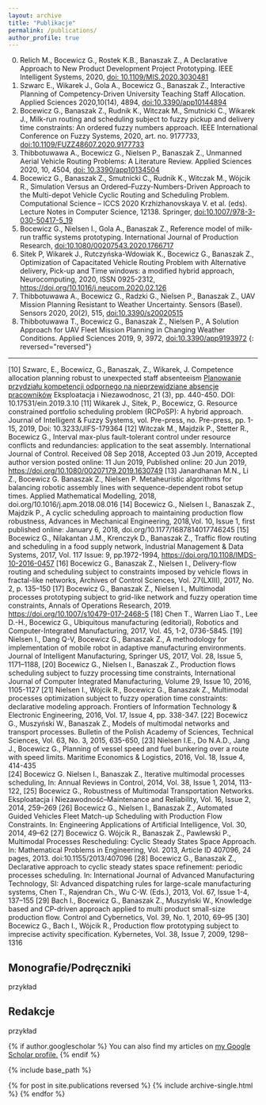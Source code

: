 ```yaml
---
layout: archive
title: "Publikacje"
permalink: /publications/
author_profile: true
---
```


0.	Relich M., Bocewicz G., Rostek K.B., Banaszak Z., A Declarative Approach to New Product Development Project Prototyping. IEEE Intelligent Systems, 2020, [doi: 10.1109/MIS.2020.3030481](https://www.computer.org/csdl/magazine/ex/5555/01/09222470/1nTrR5ybDeo)
0.	Szwarc E., Wikarek J., Gola A., Bocewicz G., Banaszak Z., Interactive Planning of Competency-Driven University Teaching Staff Allocation. Applied Sciences 2020,10(14), 4894, [doi:10.3390/app10144894](https://www.mdpi.com/2076-3417/10/14/4894)
0.	Bocewicz G., Banaszak Z., Rudnik K., Witczak M., Smutnicki C., Wikarek J., Milk-run routing and scheduling subject to fuzzy pickup and delivery time constraints: An ordered fuzzy numbers approach. IEEE International Conference on Fuzzy Systems, 2020, art. no. 9177733, [doi:10.1109/FUZZ48607.2020.9177733](https://ieeexplore.ieee.org/document/9177733)
0.	Thibbotuwawa A., Bocewicz G., Nielsen P., Banaszak Z., Unmanned Aerial Vehicle Routing Problems: A Literature Review. Applied Sciences 2020, 10, 4504, [doi: 10.3390/app10134504](https://www.mdpi.com/2076-3417/10/13/4504)
0.	Bocewicz G., Banaszak Z., Smutnicki C., Rudnik K., Witczak M., Wójcik R., Simulation Versus an Ordered–Fuzzy-Numbers-Driven Approach to the Multi-depot Vehicle Cyclic Routing and Scheduling Problem.  Computational Science – ICCS 2020 Krzhizhanovskaya V. et al. (eds). Lecture Notes in Computer Science, 12138. Springer, [doi:10.1007/978-3-030-50417-5_19](https://link.springer.com/chapter/10.1007/978-3-030-50417-5_19)
0.	Bocewicz G., Nielsen I., Gola A., Banaszak Z., Reference model of milk-run traffic systems prototyping. International Journal of Production Research, [doi:10.1080/00207543.2020.1766717](https://www.tandfonline.com/doi/abs/10.1080/00207543.2020.1766717)
0.	Sitek P, Wikarek J., Rutczyńska-Wdowiak K., Bocewicz G., Banaszak Z., Optimization of Capacitated Vehicle Routing Problem with Alternative delivery, Pick-up and Time windows: a modified hybrid approach, Neurocomputing, 2020, ISSN 0925-2312, https://doi.org/10.1016/j.neucom.2020.02.126
0.	Thibbotuwawa A., Bocewicz G., Radzki G., Nielsen P., Banaszak Z., UAV Mission Planning Resistant to Weather Uncertainty. Sensors (Basel). Sensors 2020, 20(2), 515, [doi:10.3390/s20020515](https://www.mdpi.com/1424-8220/20/2/515) 
0. Thibbotuwawa T., Bocewicz G., Banaszak Z., Nielsen P., A Solution Approach for UAV Fleet Mission Planning in Changing Weather Conditions. Applied Sciences 2019, 9, 3972, [doi:10.3390/app9193972](https://www.mdpi.com/2076-3417/9/19/3972)
{: reversed="reversed"}

-------------


[10] Szwarc, E., Bocewicz, G., Banaszak, Z., Wikarek, J. Competence allocation planning robust to unexpected staff absenteeism [Planowanie przydziału kompetencji odpornego na nieprzewidziane absencje pracowników](2019) Eksploatacja i Niezawodnosc, 21 (3), pp. 440-450. DOI: 10.17531/ein.2019.3.10
[11] Wikarek J., Sitek, P., Bocewicz, G. Resource constrained portfolio scheduling problem (RCPoSP): A hybrid approach. Journal of Intelligent & Fuzzy Systems, vol. Pre-press, no. Pre-press, pp. 1-15, 2019, Doi: 10.3233/JIFS-179364
[12] Witczak M., Majdzik P., Stetter R., Bocewicz G., Interval max-plus fault-tolerant control under resource conflicts and redundancies: application to the seat assembly. International Journal of Control.  Received 08 Sep 2018, Accepted 03 Jun 2019, Accepted author version posted online: 11 Jun 2019, Published online: 20 Jun 2019, https://doi.org/10.1080/00207179.2019.1630749
[13] Janardhanan M.N., Li Z., Bocewicz G. Banaszak Z., Nielsen P. Metaheuristic algorithms for balancing robotic assembly lines with sequence-dependent robot setup times. Applied Mathematical Modelling, 2018, doi.org/10.1016/j.apm.2018.08.016
[14] Bocewicz G., Nielsen I., Banaszak Z., Majdzik P.,  A cyclic scheduling approach to maintaining production flow robustness, Advances in Mechanical Engineering, 2018,Vol. 10, Issue 1, first published online: January 6, 2018, doi.org/10.1177/1687814017746245
[15] Bocewicz G., Nilakantan J.M., Krenczyk D., Banaszak Z., Traffic flow routing and scheduling in a food supply network, Industrial Management & Data Systems, 2017, Vol. 117 Issue: 9, pp.1972-1994, https://doi.org/10.1108/IMDS-10-2016-0457
[16] Bocewicz G., Banaszak Z.,  Nielsen I., Delivery-flow routing and scheduling subject to constraints imposed by vehicle flows in fractal-like networks, Archives of Control Sciences, Vol. 27(LXIII), 2017, No. 2, p. 135–150
[17] Bocewicz G., Banaszak Z.,  Nielsen I., Multimodal processes prototyping subject to grid-like network and fuzzy operation time constraints, Annals of Operations Research, 2019. https://doi.org/10.1007/s10479-017-2468-5
[18] Chen T., Warren Liao T., Lee D.-H., Bocewicz G., Ubiquitous manufacturing (editorial), Robotics and Computer-Integrated Manufacturing, 2017, Vol. 45, 1-2, 0736-5845. 
[19] Nielsen I., Dang Q-V, Bocewicz G., Banaszak Z., A methodology for implementation of mobile robot in adaptive manufacturing environments. Journal of Intelligent Manufacturing, Springer US, 2017, Vol. 28, Issue 5, 1171–1188, 
[20] Bocewicz G., Nielsen I., Banaszak Z.,  Production flows scheduling subject to fuzzy processing time constraints, International Journal of Computer Integrated Manufacturing, Volume 29, Issue 10,  2016, 1105-1127
[21] Nielsen I., Wójcik R., Bocewicz G., Banaszak Z., Multimodal processes optimization subject to fuzzy operation time constraints: declarative modeling approach. Frontiers of Information Technology & Electronic Engineering, 2016, Vol. 17, Issue 4, pp. 338-347. 
[22] Bocewicz G., Muszyński W., Banaszak Z., Models of multimodal networks and transport processes. Bulletin of the Polish Academy of Sciences, Technical Sciences, Vol. 63, No. 3, 2015, 635-650, 
[23] Nielsen I.E., Do N.A.D., Jang J., Bocewicz G., Planning of vessel speed and fuel bunkering over a route with speed limits. Maritime Economics & Logistics, 2016,  Vol. 18, Issue 4,  414-435   
[24] Bocewicz G. Nielsen I., Banaszak Z., Iterative multimodal processes scheduling, In: Annual Reviews in Control, 2014, Vol. 38, Issue 1, 2014, 113-122,
[25]  Bocewicz G., Robustness of Multimodal Transportation Networks. Eksploatacja i Niezawodność–Maintenance and Reliability, Vol. 16, Issue 2, 2014, 259–269 
[26] Bocewicz G., Nielsen I., Banaszak Z., Automated Guided Vehicles Fleet Match-up Scheduling with Production Flow Constraints. In: Engineering Applications of Artificial Intelligence, Vol. 30, 2014, 49–62 
[27] Bocewicz G. Wójcik R., Banaszak Z., Pawlewski P., Multimodal Processes Rescheduling: Cyclic Steady States Space Approach. In: Mathematical Problems in Engineering, Vol. 2013, Article ID 407096, 24 pages, 2013. doi:10.1155/2013/407096 
[28] Bocewicz G., Banaszak Z., Declarative approach to cyclic steady states space refinement: periodic processes scheduling. In: International Journal of Advanced Manufacturing Technology, SI: Advanced dispatching rules for large-scale manufacturing systems, Chen T., Rajendran Ch., Wu C-W. (Eds.), 2013, Vol. 67, Issue 1-4, 137–155 
[29] Bach I., Bocewicz G., Banaszak Z., Muszyński W., Knowledge based and CP-driven approach applied to multi product small-size production flow. Control and Cybernetics, Vol. 39, No. 1, 2010, 69–95 
[30] Bocewicz G., Bach I., Wójcik R., Production flow prototyping subject to imprecise activity specification. Kybernetes, Vol. 38, Issue 7, 2009, 1298–1316 

Monografie/Podręczniki
----------------------
przykład

Redakcje
--------
przykład

{% if author.googlescholar %}
  You can also find my articles on <u><a href="{{author.googlescholar}}">my Google Scholar profile</a>.</u>
{% endif %}

{% include base_path %}

{% for post in site.publications reversed %}
  {% include archive-single.html %}
{% endfor %}
